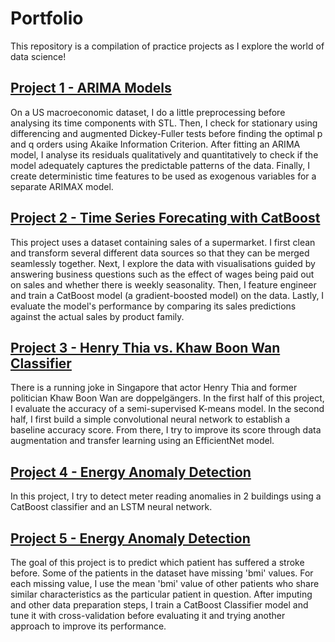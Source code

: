 # Portfolio
This repository is a compilation of practice projects as I explore the world of data science!

## [Project 1 - ARIMA Models](https://github.com/darreleng/portfolio/blob/main/macrodata_arima.ipynb)
On a US macroeconomic dataset, I do a little preprocessing before analysing its time components with STL. Then, I check for stationary using differencing and augmented Dickey-Fuller tests before finding the optimal p and q orders using Akaike Information Criterion. After fitting an ARIMA model, I analyse its residuals qualitatively and quantitatively to check if the model adequately captures the predictable patterns of the data. Finally, I create deterministic time features to be used as exogenous variables for a separate ARIMAX model. 

## [Project 2 - Time Series Forecating with CatBoost](https://github.com/darreleng/portfolio/blob/main/supermarketsales_catboost.ipynb)
This project uses a dataset containing sales of a supermarket. I first clean and transform several different data sources so that they can be merged seamlessly together. Next, I explore the data with visualisations guided by answering business questions such as the effect of wages being paid out on sales and whether there is weekly seasonality. Then, I feature engineer and train a CatBoost model (a gradient-boosted model) on the data. Lastly, I evaluate the model's performance by comparing its sales predictions against the actual sales by product family.

## [Project 3 - Henry Thia vs. Khaw Boon Wan Classifier](https://github.com/darreleng/portfolio/blob/main/thia_khaw_classification.ipynb)
There is a running joke in Singapore that actor Henry Thia and former politician Khaw Boon Wan are doppelgängers. In the first half of this project, I evaluate the accuracy of a semi-supervised K-means model. In the second half, I first build a simple convolutional neural network to establish a baseline accuracy score. From there, I try to improve its score through data augmentation and transfer learning using an EfficientNet model.

## [Project 4 - Energy Anomaly Detection](https://github.com/darreleng/portfolio/blob/main/energy_anomaly_detection.ipynb)
In this project, I try to detect meter reading anomalies in 2 buildings using a CatBoost classifier and an LSTM neural network.

## [Project 5 - Energy Anomaly Detection](https://github.com/darreleng/portfolio/blob/main/stroke_predictions.ipynb)
The goal of this project is to predict which patient has suffered a stroke before. Some of the patients in the dataset have missing 'bmi' values. For each missing value, I use the mean 'bmi' value of other patients who share similar characteristics as the particular patient in question. After imputing and other data preparation steps, I train a CatBoost Classifier model and tune it with cross-validation before evaluating it and trying another approach to improve its performance.
